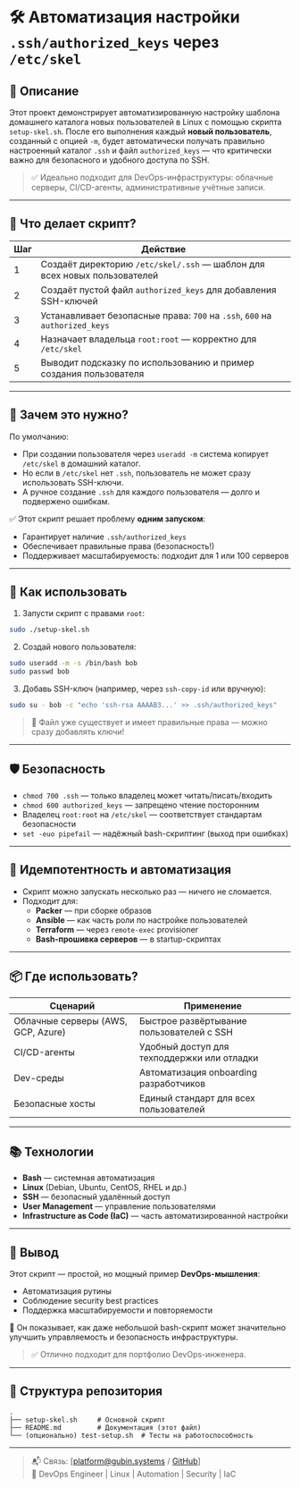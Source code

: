 # 🛠️ Автоматизация настройки `.ssh/authorized_keys` через `/etc/skel`

## 📄 Описание

Этот проект демонстрирует автоматизированную настройку шаблона домашнего каталога новых пользователей в Linux с помощью скрипта `setup-skel.sh`. После его выполнения каждый **новый пользователь**, созданный с опцией `-m`, будет автоматически получать правильно настроенный каталог `.ssh` и файл `authorized_keys` — что критически важно для безопасного и удобного доступа по SSH.

> ✅ Идеально подходит для DevOps-инфраструктуры: облачные серверы, CI/CD-агенты, административные учётные записи.

---

## 🔧 Что делает скрипт?

| Шаг | Действие |
|-----|--------|
| 1 | Создаёт директорию `/etc/skel/.ssh` — шаблон для всех новых пользователей |
| 2 | Создаёт пустой файл `authorized_keys` для добавления SSH-ключей |
| 3 | Устанавливает безопасные права: `700` на `.ssh`, `600` на `authorized_keys` |
| 4 | Назначает владельца `root:root` — корректно для `/etc/skel` |
| 5 | Выводит подсказку по использованию и пример создания пользователя |

---

## 📌 Зачем это нужно?

По умолчанию:
- При создании пользователя через `useradd -m` система копирует `/etc/skel` в домашний каталог.
- Но если в `/etc/skel` нет `.ssh`, пользователь не может сразу использовать SSH-ключи.
- А ручное создание `.ssh` для каждого пользователя — долго и подвержено ошибкам.

✅ Этот скрипт решает проблему **одним запуском**:
- Гарантирует наличие `.ssh/authorized_keys`
- Обеспечивает правильные права (безопасность!)
- Поддерживает масштабируемость: подходит для 1 или 100 серверов

---

## 🚀 Как использовать

1. Запусти скрипт с правами `root`:
```bash
sudo ./setup-skel.sh
```

2. Создай нового пользователя:
```bash
sudo useradd -m -s /bin/bash bob
sudo passwd bob
```

3. Добавь SSH-ключ (например, через `ssh-copy-id` или вручную):
```bash
sudo su - bob -c "echo 'ssh-rsa AAAAB3...' >> .ssh/authorized_keys"
```

> 🔐 Файл уже существует и имеет правильные права — можно сразу добавлять ключи!

---

## 🛡️ Безопасность

- `chmod 700 .ssh` — только владелец может читать/писать/входить
- `chmod 600 authorized_keys` — запрещено чтение посторонним
- Владелец `root:root` на `/etc/skel` — соответствует стандартам безопасности
- `set -euo pipefail` — надёжный bash-скриптинг (выход при ошибках)

---

## 🔄 Идемпотентность и автоматизация

- Скрипт можно запускать несколько раз — ничего не сломается.
- Подходит для:
  - **Packer** — при сборке образов
  - **Ansible** — как часть роли по настройке пользователей
  - **Terraform** — через `remote-exec` provisioner
  - **Bash-прошивка серверов** — в startup-скриптах

---

## 📦 Где использовать?

| Сценарий | Применение |
|--------|-----------|
| Облачные серверы (AWS, GCP, Azure) | Быстрое развёртывание пользователей с SSH |
| CI/CD-агенты | Удобный доступ для техподдержки или отладки |
| Dev-среды | Автоматизация onboarding разработчиков |
| Безопасные хосты | Единый стандарт для всех пользователей |

---

## 📚 Технологии

- **Bash** — системная автоматизация
- **Linux** (Debian, Ubuntu, CentOS, RHEL и др.)
- **SSH** — безопасный удалённый доступ
- **User Management** — управление пользователями
- **Infrastructure as Code (IaC)** — часть автоматизированной настройки

---

## 🏁 Вывод

Этот скрипт — простой, но мощный пример **DevOps-мышления**:
- Автоматизация рутины
- Соблюдение security best practices
- Поддержка масштабируемости и повторяемости

🔧 Он показывает, как даже небольшой bash-скрипт может значительно улучшить управляемость и безопасность инфраструктуры.

> ✅ Отлично подходит для портфолио DevOps-инженера.

---

## 📂 Структура репозитория

```
.
├── setup-skel.sh     # Основной скрипт
├── README.md         # Документация (этот файл)
└── (опционально) test-setup.sh  # Тесты на работоспособность
```

---

> 📬 Связь: [platform@gubin.systems / [GitHub](https://github.com/hawk2012)]  
> 💼 DevOps Engineer | Linux | Automation | Security | IaC
